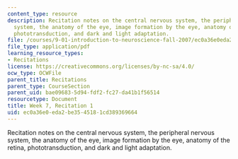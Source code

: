 ```yaml
---
content_type: resource
description: Recitation notes on the central nervous system, the peripheral nervous
  system, the anatomy of the eye, image formation by the eye, anatomy of the retina,
  phototransduction, and dark and light adaptation.
file: /courses/9-01-introduction-to-neuroscience-fall-2007/ec0a36e0eda2be3545181cd389369664_wk07_sechand1015.pdf
file_type: application/pdf
learning_resource_types:
- Recitations
license: https://creativecommons.org/licenses/by-nc-sa/4.0/
ocw_type: OCWFile
parent_title: Recitations
parent_type: CourseSection
parent_uid: bae09683-5d94-fdf2-fc27-da41b1f56514
resourcetype: Document
title: Week 7, Recitation 1
uid: ec0a36e0-eda2-be35-4518-1cd389369664
---
```

Recitation notes on the central nervous system, the peripheral nervous system, the anatomy of the eye, image formation by the eye, anatomy of the retina, phototransduction, and dark and light adaptation.